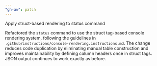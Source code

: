 ```yaml
---
"gh-aw": patch
---
```


Apply struct-based rendering to status command

Refactored the `status` command to use the struct tag-based console rendering system, following the guidelines in `.github/instructions/console-rendering.instructions.md`. The change reduces code duplication by eliminating manual table construction and improves maintainability by defining column headers once in struct tags. JSON output continues to work exactly as before.

